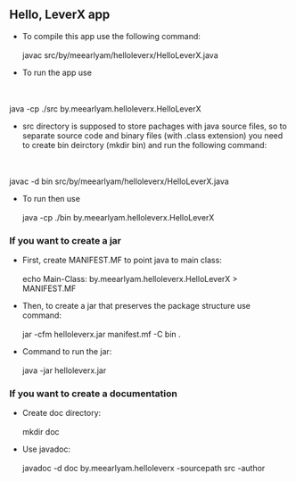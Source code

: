 ## Hello, LeverX app

* To compile this app use the following command:
<br><br>javac src/by/meearlyam/helloleverx/HelloLeverX.java

* To run the app use

<br><br>java -cp ./src by.meearlyam.helloleverx.HelloLeverX

* src directory is supposed to store pachages with java source files, so to separate source code and binary files (with .class extension) you need to create bin deirctory
(mkdir bin) and run the following command:

<br><br>javac -d bin src/by/meearlyam/helloleverx/HelloLeverX.java

* To run then use
<br><br>java -cp ./bin by.meearlyam.helloleverx.HelloLeverX

### If you want to create a jar

* First, create MANIFEST.MF to point java to main class:
<br><br>echo Main-Class: by.meearlyam.helloleverx.HelloLeverX > MANIFEST.MF

* Then, to create a jar that preserves the package structure use command:
<br><br>jar -cfm helloleverx.jar manifest.mf -C bin .

* Command to run the jar:
<br><br>java -jar helloleverx.jar

### If you want to create a documentation

* Create doc directory:
<br><br>mkdir doc 

* Use javadoc:
<br><br>javadoc -d doc by.meearlyam.helloleverx -sourcepath src -author